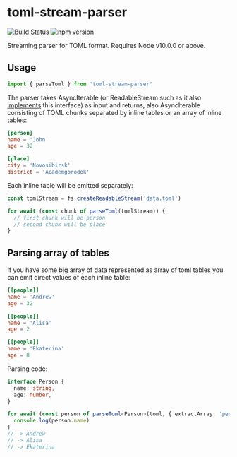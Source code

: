 # toml-stream-parser

[![Build Status](https://travis-ci.com/anru/toml-stream-parser.svg?branch=master)](https://travis-ci.com/anru/toml-stream-parser)
[![npm version](https://img.shields.io/npm/v/toml-stream-parser.svg)](https://www.npmjs.com/package/toml-stream-parser)

Streaming parser for TOML format. Requires Node v10.0.0 or above.

## Usage

```javascript
import { parseToml } from 'toml-stream-parser'
```

The parser takes AsyncIterable<string> (or ReadableStream such as it also [implements](https://nodejs.org/api/stream.html#stream_readable_symbol_asynciterator) this interface) as input and returns, also AsyncIterable consisting of TOML chunks separated by inline tables or an array of inline tables:

```toml
[person]
name = 'John'
age = 32

[place]
city = 'Novosibirsk'
district = 'Academgorodok'
```

Each inline table will be emitted separately:

```javascript
const tomlStream = fs.createReadableStream('data.toml')

for await (const chunk of parseToml(tomlStream)) {
  // first chunk will be person
  // second chunk will be place
}
```

## Parsing array of tables

If you have some big array of data represented as array of toml tables you can emit direct values of each inline table:

```toml
[[people]]
name = 'Andrew'
age = 32

[[people]]
name = 'Alisa'
age = 2

[[people]]
name = 'Ekaterina'
age = 8
```

Parsing code:

```typescript
interface Person {
  name: string,
  age: number,
}

for await (const person of parseToml<Person>(toml, { extractArray: 'people' })) {
  console.log(person.name)
}
// -> Andrew
// -> Alisa
// -> Ekaterina
```

